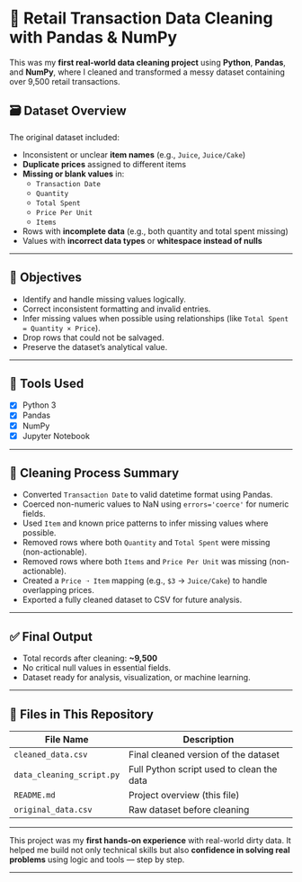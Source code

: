 # 🧹 Retail Transaction Data Cleaning with Pandas & NumPy

This was my **first real-world data cleaning project** using **Python**, **Pandas**, and **NumPy**, where I cleaned and transformed a messy dataset containing over 9,500 retail transactions.

## 🗃️ Dataset Overview

The original dataset included:

- Inconsistent or unclear **item names** (e.g., `Juice`, `Juice/Cake`)
- **Duplicate prices** assigned to different items
- **Missing or blank values** in:
  - `Transaction Date`
  - `Quantity`
  - `Total Spent`
  - `Price Per Unit`
  - `Items`
- Rows with **incomplete data** (e.g., both quantity and total spent missing)
- Values with **incorrect data types** or **whitespace instead of nulls**

---

## 🧪 Objectives

- Identify and handle missing values logically.
- Correct inconsistent formatting and invalid entries.
- Infer missing values when possible using relationships (like `Total Spent = Quantity × Price`).
- Drop rows that could not be salvaged.
- Preserve the dataset’s analytical value.

---

## 🧰 Tools Used

- [x] Python 3
- [x] Pandas
- [x] NumPy
- [x] Jupyter Notebook

---

## 🧼 Cleaning Process Summary

- Converted `Transaction Date` to valid datetime format using Pandas.
- Coerced non-numeric values to NaN using `errors='coerce'` for numeric fields.
- Used `Item` and known price patterns to infer missing values where possible.
- Removed rows where both `Quantity` and `Total Spent` were missing (non-actionable).
- Removed rows where both `Items` and `Price Per Unit` was missing (non-actionable).
- Created a `Price ➝ Item` mapping (e.g., `$3` → `Juice/Cake`) to handle overlapping prices.
- Exported a fully cleaned dataset to CSV for future analysis.

---

## ✅ Final Output

- Total records after cleaning: **~9,500**
- No critical null values in essential fields.
- Dataset ready for analysis, visualization, or machine learning.

---

## 📁 Files in This Repository

| File Name                 | Description                               |
| ------------------------- | ----------------------------------------- |
| `cleaned_data.csv`        | Final cleaned version of the dataset      |
| `data_cleaning_script.py` | Full Python script used to clean the data |
| `README.md`               | Project overview (this file)              |
| `original_data.csv`       | Raw dataset before cleaning               |

---

This project was my **first hands-on experience** with real-world dirty data. It helped me build not only technical skills but also **confidence in solving real problems** using logic and tools — step by step.

---
